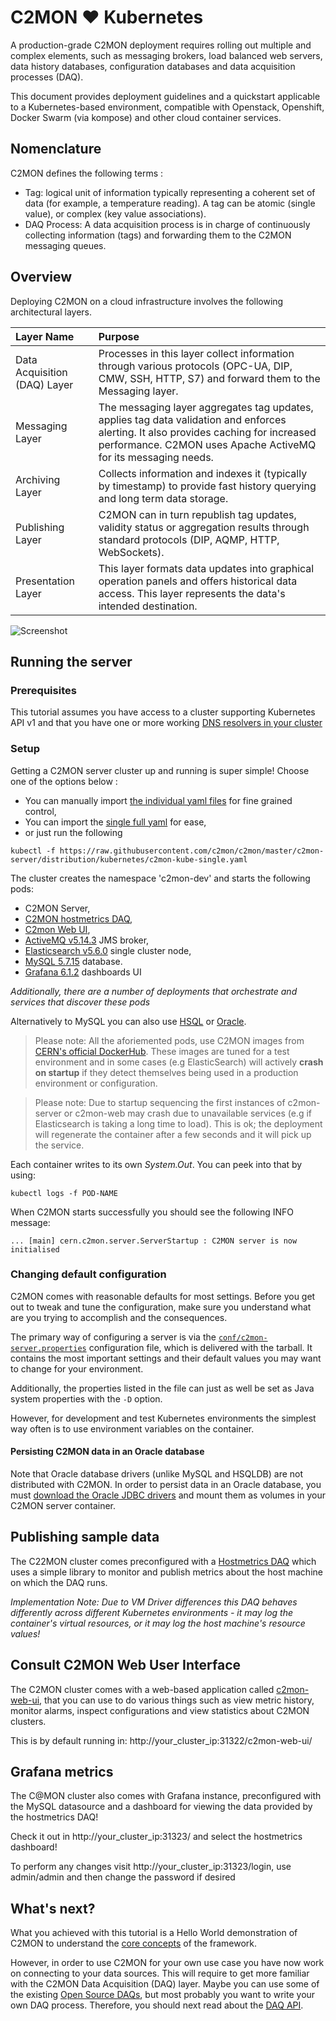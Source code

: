 # C2MON ❤️ Kubernetes

A production-grade C2MON deployment requires rolling out multiple and complex elements, such as messaging brokers, load balanced web servers, data history databases, configuration databases and data acquisition processes (DAQ).

This document provides deployment guidelines and a quickstart applicable to a Kubernetes-based environment, compatible with Openstack, Openshift, Docker Swarm (via kompose) and other cloud container services.

## Nomenclature

C2MON defines the following terms :
- Tag: logical unit of information typically representing a coherent set of data (for example, a temperature reading). A tag can be atomic (single value), or complex (key value associations).
- DAQ Process: A data acquisition process is in charge of continuously collecting information (tags) and forwarding them to the C2MON messaging queues.

## Overview

Deploying C2MON on a cloud infrastructure involves the following architectural layers.

|Layer Name|Purpose  |
|:---|:---|
|Data Acquisition (DAQ) Layer|Processes in this layer collect information through various protocols (OPC-UA, DIP, CMW, SSH, HTTP, S7) and forward them to the Messaging layer.
|Messaging Layer|The messaging layer aggregates tag updates, applies tag data validation and enforces alerting. It also provides caching for increased performance. C2MON uses Apache ActiveMQ for its messaging needs.
|Archiving Layer|Collects information and indexes it (typically by timestamp) to provide fast history querying and long term data storage.|
|Publishing Layer|C2MON can in turn republish tag updates, validity status or aggregation results through standard protocols (DIP, AQMP, HTTP, WebSockets).|
|Presentation Layer|This layer formats data updates into graphical operation panels and offers historical data access. This layer represents the data's intended destination.|

![Screenshot](/img/user-guide/c2mon-layers-overview.png) 

## Running the server

### Prerequisites
This tutorial assumes you have access to a cluster supporting Kubernetes API v1 and that you have one or more working [DNS resolvers in your cluster](https://kubernetes.io/docs/concepts/services-networking/dns-pod-service/)


### Setup
Getting a  C2MON server cluster up and running is super simple! Choose one of the options below :
- You can manually import [the individual yaml files](https://github.com/c2mon/c2mon/tree/master/c2mon-server/distribution/kubernetes) for fine grained control, 
- You can import the [single full yaml](https://raw.githubusercontent.com/c2mon/c2mon/master/c2mon-server/distribution/kubernetes/c2mon-kube-single.yaml) for ease, 
- or just run the following  
```shell
kubectl -f https://raw.githubusercontent.com/c2mon/c2mon/master/c2mon-server/distribution/kubernetes/c2mon-kube-single.yaml
```
 
The cluster creates the namespace 'c2mon-dev' and starts the following pods:

- C2MON Server,
- [C2MON hostmetrics DAQ](https://github.com/c2mon/c2mon-daq-hostmetrics),
- [C2mon Web UI](http://github.com/c2mon/c2mon-web-ui),
- [ActiveMQ v5.14.3](http://activemq.apache.org/) JMS broker,
- [Elasticsearch v5.6.0](https://www.elastic.co/products/elasticsearch) single cluster node,
- [MySQL 5.7.15](https://www.mysql.com/) database.
- [Grafana 6.1.2](https://grafana.com/) dashboards UI

_Additionally, there are a number of deployments that orchestrate and services that discover these pods_  

Alternatively to MySQL you can also use [HSQL](http://hsqldb.org/) or [Oracle](http://www.oracle.com/technetwork/database/database-technologies/express-edition/downloads/index.html).

> Please note:
All the aforiemented pods, use C2MON images from [CERN's official DockerHub](https://hub.docker.com/u/cern). These images are tuned for a test environment and in some cases (e.g ElasticSearch) will actively __crash on startup__ if they detect themselves being used in a production environment or configuration.

> Please note:
Due to startup sequencing the first instances of c2mon-server or c2mon-web may crash due to unavailable services (e.g if Elasticsearch is taking a long time to load). This is ok; the deployment will regenerate the container after a few seconds and it will pick up the service.

Each container writes to its own _System.Out_. You can peek into that by using:
```shell
kubectl logs -f POD-NAME
```

When C2MON starts successfully you should see the following INFO message:

```
... [main] cern.c2mon.server.ServerStartup : C2MON server is now initialised
```

### Changing default configuration
C2MON comes with reasonable defaults for most settings.
Before you get out to tweak and tune the configuration, make sure you understand what are you trying to accomplish and the consequences.

The primary way of configuring a server is via the [`conf/c2mon-server.properties`](https://github.com/c2mon/c2mon/blob/master/c2mon-server/distribution/tar/conf/c2mon-server.properties) configuration file, which is delivered with the tarball.
It contains the most important settings and their default values you may want to change for your environment.

Additionally, the properties listed in the file can just as well be set as Java system properties with the `-D` option.

However, for development and test Kubernetes environments the simplest way often is to use environment variables on the container.

#### Persisting C2MON data in an Oracle database

Note that Oracle database drivers (unlike MySQL and HSQLDB) are not distributed with C2MON. In order to persist data in an Oracle database, you must [download the Oracle JDBC drivers](http://www.oracle.com/technetwork/database/features/jdbc/index.html) and mount them as volumes in your C2MON server container.


## Publishing sample data

The C22MON cluster comes preconfigured with a [Hostmetrics DAQ](https://github.com/c2mon/c2mon-daq-hostmetrics) which uses a simple library to monitor and publish metrics about the host machine on which the DAQ runs. 

_Implementation Note: Due to VM Driver differences this DAQ behaves differently across different Kubernetes environments - it may log the container's virtual resources, or it may log the host machine's resource values!_


## Consult C2MON Web User Interface

The C2MON cluster comes with a web-based application called [c2mon-web-ui](http://github.com/c2mon/c2mon-web-ui), that you can use to do various things such as view metric history, monitor alarms, inspect configurations and view statistics about C2MON clusters.

This is by default running in: http://your_cluster_ip:31322/c2mon-web-ui/

## Grafana metrics

The C@MON cluster also comes with Grafana instance, preconfigured with the MySQL datasource and a dashboard for viewing the data provided by the hostmetrics DAQ!

Check it out in http://your_cluster_ip:31323/ and select the hostmetrics dashboard!

To perform any changes visit http://your_cluster_ip:31323/login, use admin/admin and then change the password if desired

<!-- ### Inspecting the data

**TODO**: write a brief section on how to find and interpret metrics using the web interface
 -->


## What's next?
What you achieved with this tutorial is a Hello World demonstration of C2MON to understand the [core concepts](/core-concepts) of the framework.

However, in order to use C2MON for your own use case you have now work on connecting to your data sources. This will require to get more familiar with the C2MON Data Acquisition (DAQ) layer.
Maybe you can use some of the existing [Open Source DAQs](https://github.com/c2mon?utf8=%E2%9C%93&q=c2mon-daq), but most probably you want to write your own DAQ process. Therefore, you should next read about the [DAQ API](/user-guide/daq-api).